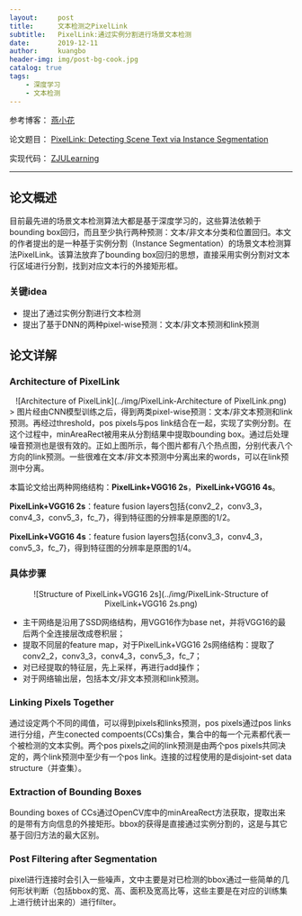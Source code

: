 ```yaml
---
layout:     post
title:      文本检测之PixelLink
subtitle:   PixelLink:通过实例分割进行场景文本检测
date:       2019-12-11
author:     kuangbo
header-img: img/post-bg-cook.jpg
catalog: true
tags:
    - 深度学习
    - 文本检测
---
```


参考博客： [燕小花](https://zhuanlan.zhihu.com/p/38171172)

论文题目： [PixelLink: Detecting Scene Text via Instance Segmentation](arxiv.org/abs/1801.01315)

实现代码： [ZJULearning](github.com/ZJULearning/pixel_link)

---

## 论文概述

目前最先进的场景文本检测算法大都是基于深度学习的，这些算法依赖于bounding box回归，而且至少执行两种预测：文本/非文本分类和位置回归。本文的作者提出的是一种基于实例分割（Instance Segmentation）的场景文本检测算法PixelLink。该算法放弃了bounding box回归的思想，直接采用实例分割对文本行区域进行分割，找到对应文本行的外接矩形框。


### 关键idea
- 提出了通过实例分割进行文本检测
- 提出了基于DNN的两种pixel-wise预测：文本/非文本预测和link预测


## 论文详解
### Architecture of PixelLink
<div align="center">
![Architecture of PixelLink](../img/PixelLink-Architecture of PixelLink.png)
</div>
> 图片经由CNN模型训练之后，得到两类pixel-wise预测：文本/非文本预测和link预测。再经过threshold，pos pixels与pos link结合在一起，实现了实例分割。在这个过程中，minAreaRect被用来从分割结果中提取bounding box。通过后处理噪音预测也是很有效的。正如上图所示，每个图片都有八个热点图，分别代表八个方向的link预测。一些很难在文本/非文本预测中分离出来的words，可以在link预测中分离。

本篇论文给出两种网络结构：**PixelLink+VGG16 2s**，**PixelLink+VGG16 4s**。

**PixelLink+VGG16 2s**：feature fusion layers包括{conv2_2，conv3_3，conv4_3，conv5_3，fc_7}，得到特征图的分辨率是原图的1/2。

**PixelLink+VGG16 4s**：feature fusion layers包括{conv3_3，conv4_3，conv5_3，fc_7}，得到特征图的分辨率是原图的1/4。


### 具体步骤
<div align="center">
![Structure of PixelLink+VGG16 2s](../img/PixelLink-Structure of PixelLink+VGG16 2s.png)
</div>

- 主干网络是沿用了SSD网络结构，用VGG16作为base net，并将VGG16的最后两个全连接层改成卷积层；
- 提取不同层的feature map，对于PixelLink+VGG16 2s网络结构：提取了conv2_2，conv3_3，conv4_3，conv5_3，fc_7；
- 对已经提取的特征层，先上采样，再进行add操作；
- 对于网络输出层，包括本文/非文本预测和link预测。


### Linking Pixels Together
通过设定两个不同的阈值，可以得到pixels和links预测，pos pixels通过pos links进行分组，产生conected compoents(CCs)集合，集合中的每一个元素都代表一个被检测的文本实例。两个pos pixels之间的link预测是由两个pos pixels共同决定的，两个link预测中至少有一个pos link。连接的过程使用的是disjoint-set data structure（并查集）。


### Extraction of Bounding Boxes
Bounding boxes of CCs通过OpenCV库中的minAreaRect方法获取，提取出来的是带有方向信息的外接矩形。bbox的获得是直接通过实例分割的，这是与其它基于回归方法的最大区别。


### Post Filtering after Segmentation
pixel进行连接时会引入一些噪声，文中主要是对已检测的bbox通过一些简单的几何形状判断（包括bbox的宽、高、面积及宽高比等，这些主要是在对应的训练集上进行统计出来的）进行filter。

 

